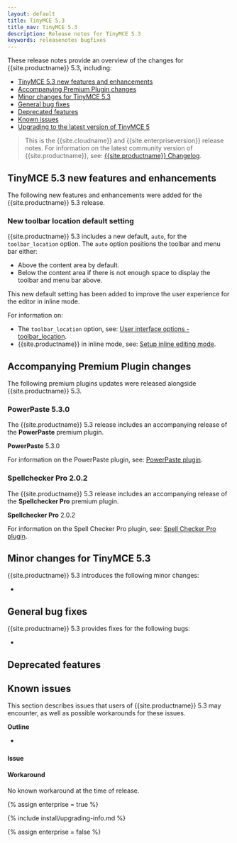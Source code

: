 ```yaml
---
layout: default
title: TinyMCE 5.3
title_nav: TinyMCE 5.3
description: Release notes for TinyMCE 5.3
keywords: releasenotes bugfixes
---
```


These release notes provide an overview of the changes for {{site.productname}} 5.3, including:

- [TinyMCE 5.3 new features and enhancements](#tinymce52newfeaturesandenhancements)
- [Accompanying Premium Plugin changes](#accompanyingpremiumpluginchanges)
- [Minor changes for TinyMCE 5.3](#minorchangesfortinymce52)
- [General bug fixes](#generalbugfixes)
- [Deprecated features](#deprecatedfeatures)
- [Known issues](#knownissues)
- [Upgrading to the latest version of TinyMCE 5](#upgradingtothelatestversionoftinymce5)

> This is the {{site.cloudname}} and {{site.enterpriseversion}} release notes. For information on the latest community version of {{site.productname}}, see: [{{site.productname}} Changelog]({{site.baseurl}}/changelog/).

## TinyMCE 5.3 new features and enhancements

The following new features and enhancements were added for the {{site.productname}} 5.3 release.

### New toolbar location default setting

{{site.productname}} 5.3 includes a new default, `auto`, for the `toolbar_location` option. The `auto` option positions the toolbar and menu bar either:

- Above the content area by default.
- Below the content area if there is not enough space to display the toolbar and menu bar above.

This new default setting has been added to improve the user experience for the editor in inline mode.

For information on:

- The `toolbar_location` option, see: [User interface options - toolbar_location]({{site.baseurl}}/configure/editor-appearance/#toolbar_location).
- {{site.productname}} in inline mode, see: [Setup inline editing mode]({{site.baseurl}}/general-configuration-guide/use-tinymce-inline/#enablinginlineeditingmode).

## Accompanying Premium Plugin changes

The following premium plugins updates were released alongside {{site.productname}} 5.3.

### PowerPaste 5.3.0

The {{site.productname}} 5.3 release includes an accompanying release of the **PowerPaste** premium plugin.

**PowerPaste** 5.3.0 

For information on the PowerPaste plugin, see: [PowerPaste plugin]({{site.baseurl}}/plugins/powerpaste/).

### Spellchecker Pro 2.0.2

The {{site.productname}} 5.3 release includes an accompanying release of the **Spellchecker Pro** premium plugin.

**Spellchecker Pro** 2.0.2

For information on the Spell Checker Pro plugin, see: [Spell Checker Pro plugin]({{site.baseurl}}/plugins/tinymcespellchecker/).

## Minor changes for TinyMCE 5.3

{{site.productname}} 5.3 introduces the following minor changes:

- 

## General bug fixes

{{site.productname}} 5.3 provides fixes for the following bugs:

- 

## Deprecated features


## Known issues

This section describes issues that users of {{site.productname}} 5.3 may encounter, as well as possible workarounds for these issues.

**Outline**

* [](#)


### 

#### Issue


#### Workaround

No known workaround at the time of release.


{% assign enterprise = true %}

{% include install/upgrading-info.md %}

{% assign enterprise = false %}
